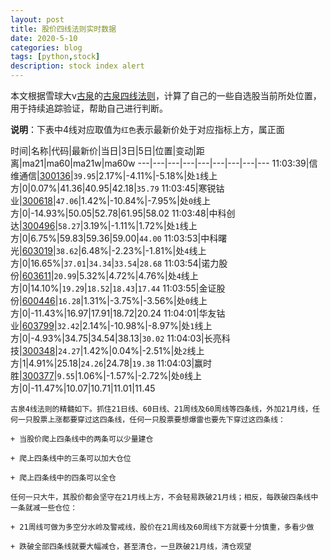 ```yaml
---
layout: post
title: 股价四线法则实时数据
date: 2020-5-10
categories: blog
tags: [python,stock]
description: stock index alert
---
```



本文根据雪球大v[古泉](https://xueqiu.com/u/7148646888)的[古泉四线法则](https://xueqiu.com/7148646888/130498192)，计算了自己的一些自选股当前所处位置，用于持续追踪验证，帮助自己进行判断。

**说明**：下表中4线对应取值为`红色`表示最新价处于对应指标上方，属正面

时间|名称|代码|最新价|当日|3日|5日|位置|变动|距离|ma21|ma60|ma21w|ma60w
---|---|---|---|---|---|---|---|---
11:03:39|信维通信|[300136](https://xueqiu.com/S/SZ300136)|`39.95`|2.17%|-4.11%|-5.18%|处`1`线上方|0|0.07%|41.36|40.95|42.18|`35.79`
11:03:45|寒锐钴业|[300618](https://xueqiu.com/S/SZ300618)|`47.06`|1.42%|-10.84%|-7.95%|处`0`线上方|0|-14.93%|50.05|52.78|61.95|58.02
11:03:48|中科创达|[300496](https://xueqiu.com/S/SZ300496)|`58.27`|3.19%|-1.11%|1.72%|处`1`线上方|0|6.75%|59.83|59.36|59.00|`44.00`
11:03:53|中科曙光|[603019](https://xueqiu.com/S/SH603019)|`38.62`|6.48%|-2.23%|-1.81%|处`4`线上方|0|16.65%|`37.01`|`34.34`|`33.54`|`28.68`
11:03:54|诺力股份|[603611](https://xueqiu.com/S/SH603611)|`20.99`|5.32%|4.72%|4.76%|处`4`线上方|0|14.10%|`19.29`|`18.52`|`18.43`|`17.44`
11:03:55|金证股份|[600446](https://xueqiu.com/S/SH600446)|`16.28`|1.31%|-3.75%|-3.56%|处`0`线上方|0|-11.43%|16.97|17.91|18.72|20.24
11:04:01|华友钴业|[603799](https://xueqiu.com/S/SH603799)|`32.42`|2.14%|-10.98%|-8.97%|处`1`线上方|0|-4.93%|34.75|34.54|38.13|`30.02`
11:04:03|长亮科技|[300348](https://xueqiu.com/S/SZ300348)|`24.27`|1.42%|0.04%|-2.51%|处`2`线上方|1|4.91%|25.18|`24.26`|24.78|`19.38`
11:04:03|赢时胜|[300377](https://xueqiu.com/S/SZ300377)|`9.55`|1.06%|-1.57%|-2.72%|处`0`线上方|0|-11.47%|10.07|10.71|11.01|11.45

```
古泉4线法则的精髓如下。抓住21日线、60日线、21周线及60周线等四条线，外加21月线，任何一只股票上涨都要穿过这四条线，任何一只股票要想爆雷也要先下穿过这四条线：

+ 当股价爬上四条线中的两条可以少量建仓

+ 爬上四条线中的三条可以加大仓位

+ 爬上四条线中的四条可以全仓

任何一只大牛，其股价都会坚守在21月线上方，不会轻易跌破21月线；相反，每跌破四条线中一条就减一些仓位：

+ 21周线可做为多空分水岭及警戒线，股价在21周线及60周线下方就要十分慎重，多看少做

+ 跌破全部四条线就要大幅减仓，甚至清仓，一旦跌破21月线，清仓观望
```
